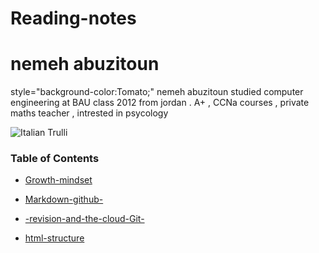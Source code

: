 <!DOCTYPE html>
<html>
<body>

<h1>  Reading-notes 
</h1>
<h1> nemeh abuzitoun  </h1>    




 style="background-color:Tomato;" 
 nemeh abuzitoun studied computer engineering at BAU class 2012 from jordan . A+ , CCNa courses , private maths teacher , intrested in psycology






<img src="https://image.shutterstock.com/image-photo/school-notebook-glasses-coffee-on-600w-462846523.jpg" alt="Italian Trulli">








###  **Table of Contents**
 
- [Growth-mindset ]( https://nemeh-abuzitoun.github.io/Growth-mindset/)  

- [Markdown-github-](https://nemeh-abuzitoun.github.io/Markdown-github-/) 
 
- [-revision-and-the-cloud-Git-](https://nemeh-abuzitoun.github.io/-revision-and-the-cloud-Git-/)  

- [html-structure](https://nemeh-abuzitoun.github.io/html-structure/)  






</body>
</html>
